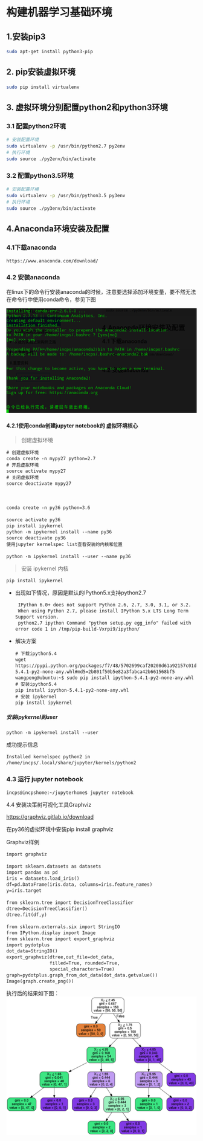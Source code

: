 # 构建机器学习基础环境

## 1.安装pip3

```bash
sudo apt-get install python3-pip
```

## 2. pip安装虚拟环境

```bash
sudo pip install virtualenv
```

## 3. 虚拟环境分别配置python2和python3环境

### 3.1 配置python2环境

```bash
# 安装配置环境
sudo virtualenv -p /usr/bin/python2.7 py2env
# 执行环境
sudo source ./py2env/bin/activate
```

### 3.2 配置python3.5环境

```bash
# 安装配置环境
sudo virtualenv -p /usr/bin/python3.5 py3env
# 执行环境
sudo source ./py3env/bin/activate
```

## 4.Anaconda环境安装及配置

### 4.1下载anaconda

```
https://www.anaconda.com/download/
```

### 4.2 安装anaconda

在linux下的命令行安装anaconda的时候，注意要选择添加环境变量，要不然无法在命令行中使用conda命令，参见下图

![](/my-machine-learning-practice/build-base-env/anaconda-steup.png)

#### 4.2.1使用conda创建jupyter notebook的 虚拟环境核心

> 创建虚拟环境

```
# 创建虚拟环境
conda create -n mypy27 python=2.7
# 开启虚拟环境
source activate mypy27
# 关闭虚拟环境
source deactivate mypy27



conda create -n py36 python=3.6

source activate py36
pip install ipykernel
python -m ipykernel install --name py36
source deactivate py36
使用jupyter kernelspec list查看安装的内核和位置

python -m ipykernel install --user --name py36
```

> 安装 ipykernel 内核

```
pip install ipykernel
```

* 出现如下情况，原因是默认的IPython5.x支持python2.7
  ```
   IPython 6.0+ does not support Python 2.6, 2.7, 3.0, 3.1, or 3.2.     
   When using Python 2.7, please install IPython 5.x LTS Long Term Support version.
   python2.7 ipython Command "python setup.py egg_info" failed with error code 1 in /tmp/pip-build-Vxrpi9/ipython/
  ```
* 解决方案
  ```
  # 下载ipython5.4
  wget https://pypi.python.org/packages/f7/48/5702699caf20208d61a92157c01d1eb281093e3e02e9bcd4b5031ccea6a1/ipython-5.4.1-py2-none-any.whl#md5=2b801f50b5e82a3fabca42b661568bf5
  wangpeng@ubuntu:~$ sudo pip install ipython-5.4.1-py2-none-any.whl
  # 安装ipython5.4
  pip install ipython-5.4.1-py2-none-any.whl
  # 安装 ipykernel
  pip install ipykernel
  ```

##### 安装ipykernel到user

```
python -m ipykernel install --user
```

成功提示信息

```
Installed kernelspec python2 in /home/incps/.local/share/jupyter/kernels/python2
```

### 4.3 运行 jupyter notebook

```
incps@incpshome:~/jupyterhome$ jupyter notebook
```

4.4 安装决策树可视化工具Graphviz

https://graphviz.gitlab.io/download

在py36的虚拟环境中安装pip install graphviz

Graphviz样例

```
import graphviz

import sklearn.datasets as datasets
import pandas as pd
iris = datasets.load_iris()
df=pd.DataFrame(iris.data, columns=iris.feature_names)
y=iris.target

from sklearn.tree import DecisionTreeClassifier
dtree=DecisionTreeClassifier()
dtree.fit(df,y)

from sklearn.externals.six import StringIO
from IPython.display import Image
from sklearn.tree import export_graphviz
import pydotplus
dot_data=StringIO()
export_graphviz(dtree,out_file=dot_data,
                filled=True, rounded=True,
                special_characters=True)
graph=pydotplus.graph_from_dot_data(dot_data.getvalue())
Image(graph.create_png())

```

执行后的结果如下图：![](/my-machine-learning-practice/build-base-env/Graphviz-demo.png)


